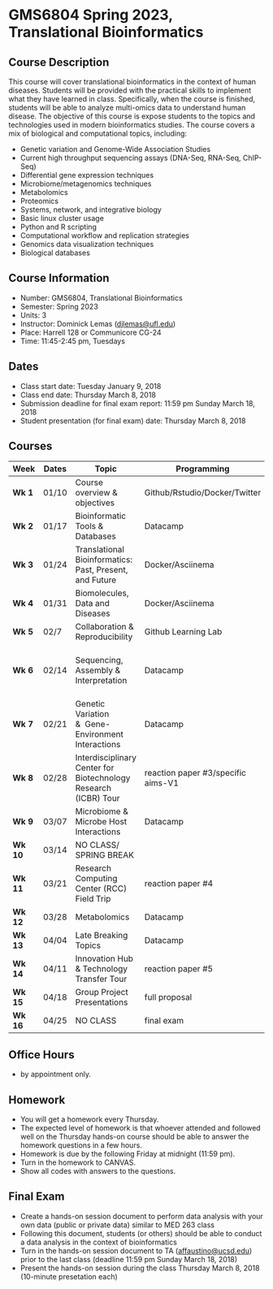 # GMS6804 Spring 2023, Translational Bioinformatics

## Course Description
This course will cover translational bioinformatics in the context of human diseases. Students will be provided with the practical skills to implement what they have learned in class. Specifically, when the course is finished, students will be able to analyze multi-omics data to understand human disease. The objective of this course is expose students to the topics and technologies used in modern bioinformatics studies. The course covers a mix of biological and computational topics, including:
- Genetic variation and Genome-Wide Association Studies
- Current high throughput sequencing assays (DNA-Seq, RNA-Seq, ChIP-Seq)
- Differential gene expression techniques
- Microbiome/metagenomics techniques
- Metabolomics
- Proteomics
- Systems, network, and integrative biology
- Basic linux cluster usage
- Python and R scripting
- Computational workflow and replication strategies
- Genomics data visualization techniques
- Biological databases

## Course Information
* Number: GMS6804, Translational Bioinformatics 
* Semester: Spring 2023
* Units: 3
* Instructor: Dominick Lemas (djlemas@ufl.edu)
* Place: Harrell 128 or Communicore CG-24
* Time: 11:45-2:45 pm, Tuesdays  

## Dates
* Class start date: Tuesday January 9, 2018
* Class end date: Thursday March 8, 2018
* Submission deadline for final exam report: 11:59 pm Sunday March 18, 2018
* Student presentation (for final exam) date: Thursday March 8, 2018

## Courses
| **Week**  | **Dates** | **Topic**                                                            | **Programming**                     | **Assignments**                                      |
| --------- | --------- | -------------------------------------------------------------------- | ----------------------------------- | ---------------------------------------------------- |
| **Wk 1**  | 01/10     | Course overview & objectives                                         | Github/Rstudio/Docker/Twitter       | quiz-01/quiz-02                                      |
| **Wk 2**  | 01/17     | Bioinformatic Tools & Databases                                      | Datacamp                            | quiz-03/reaction paper #1                            |
| **Wk 3**  | 01/24     | Translational Bioinformatics: Past, Present, and Future              | Docker/Asciinema                    | quiz-04/ cover-letter-V1                             |
| **Wk 4**  | 01/31     | Biomolecules, Data and Diseases                                      | Docker/Asciinema                    | quiz-05/ biosketch                                   |
| **Wk 5**  | 02/7      | Collaboration & Reproducibility                                      | Github Learning Lab                 | quiz-06                                              |
| **Wk 6**  | 02/14     | Sequencing, Assembly & Interpretation                                | Datacamp                            | reaction paper #2/proposal outline/cover-letter-V2   |
| **Wk 7**  | 02/21     | Genetic Variation &  Gene-Environment Interactions                   | Datacamp							 | quiz-07                                              |
| **Wk 8**  | 02/28     | Interdisciplinary Center for Biotechnology Research (ICBR) Tour      										 | reaction paper #3/specific aims-V1 					|
| **Wk 9**  | 03/07     | Microbiome & Microbe Host Interactions                               | Datacamp                            | quiz-08/specific aims-V2                             |
| **Wk 10** | 03/14     | NO CLASS/ SPRING BREAK                                               																								|
| **Wk 11** | 03/21     | Research Computing Center (RCC) Field Trip                           										 | reaction paper #4                 					|
| **Wk 12** | 03/28     | Metabolomics					                             	       | Datacamp                            | research plan                                        |
| **Wk 13** | 04/04     | Late Breaking Topics                                                 | Datacamp                            | peer-review                                          |
| **Wk 14** | 04/11     | Innovation Hub & Technology Transfer Tour                            										 | reaction paper #5                  					|
| **Wk 15** | 04/18     | Group Project Presentations                                          										 | full proposal                   					    |
| **Wk 16** | 04/25     | NO CLASS                                                             										 | final exam                                           |

## Office Hours
* by appointment only. 

## Homework
* You will get a homework every Thursday.
* The expected level of homework is that whoever attended and followed well on the Thursday hands-on course should be able to answer the homework questions in a few hours.
* Homework is due by the following Friday at midnight (11:59 pm).
* Turn in the homework to CANVAS.
* Show all codes with answers to the questions.

## Final Exam
* Create a hands-on session document to perform data analysis with your own data (public or private data) similar to MED 263 class
* Following this document, students (or others) should be able to conduct a data analysis in the context of bioinformatics
* Turn in the hands-on session document to TA (affaustino@ucsd.edu) prior to the last class (deadline  11:59 pm Sunday March 18, 2018)
* Present the hands-on session during the class Thursday March 8, 2018 (10-minute presetation each)
